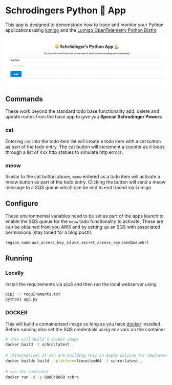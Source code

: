 # Schrodingers Python 🐍 App 

This app is designed to demonstrate how to trace and monitor your Python applications using [lumigo](https://lumigo.io) and the [Lumigo OpenTelemetry Python Distro](https://github.com/lumigo-io/opentelemetry-python-distro)

![Schrodingers python app](./images/screenshot.png)

## Commands 

These work beyond the standard todo base functionality add, delete and update routes from the base app to give you **Special Schrodinger Powers**

### cat

Entering `cat` into the todo item list will create a todo item with a cat button as part of the todo entry. The cat button will increment a counter as it loops through a list of 4xx http statues to simulate http errors. 

### meow

Similar to the cat button above, `meow` entered as a todo item will activate a meow button as part of the todo entry. Clicking the button will send a meow message to a SQS queue which can be end to end traced via Lumigo 

## Configure 

These environmental variables need to be set as part of the apps launch to enable the SQS queue for the `meow` todo functionality to activate, These are can be obtained from you AWS and by setting up an SQS with associated permissions (stay tuned for a blog post!).

`region_name`
`aws_access_key_id`
`aws_secret_access_key`
`sendQueueUrl`

## Running 

### Locally

Install the requirements via pip3 and then run the local webserver using 

```bash
pip3 -r requirements.txt
python3 app.py
```

### DOCKER 

This will build a containerized image so long as you have [docker](https://docs.docker.com/get-docker/) installed. Before running also set the SQS credentials using env vars on the container  

```bash
# This will build a docker image
docker build -t schro:latest .

# [Alternative] If you are building this on Apple Silicon for deployment on amd64, Then this is the build command you are looking for 
docker buildx build --platform=linux/amd64 -t schro:latest . 

# run the container
docker run -d -p 8080:8080 schro
```

